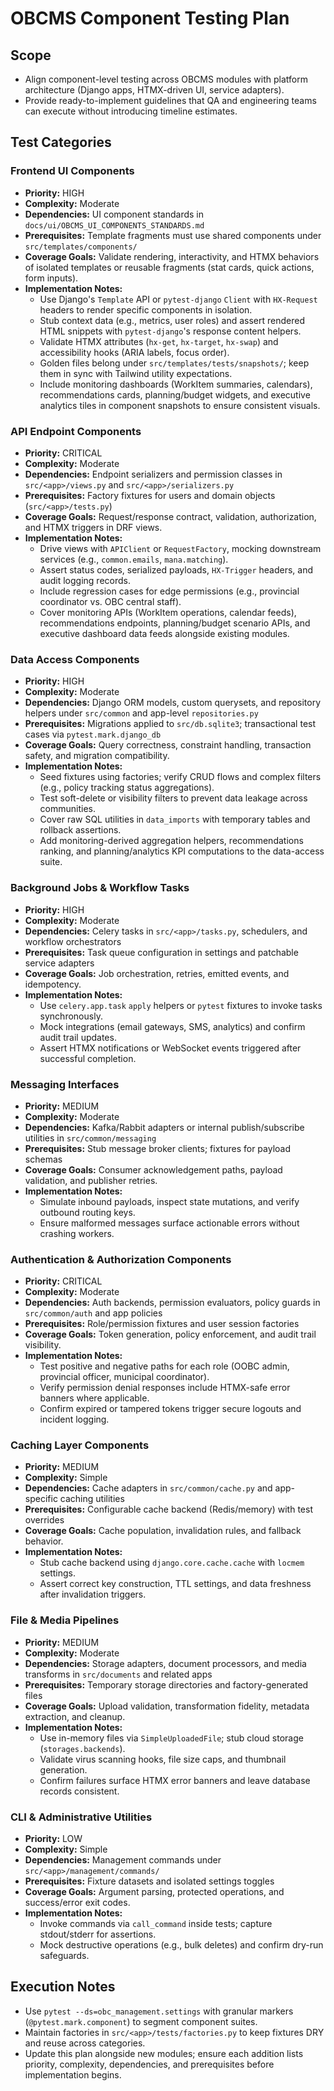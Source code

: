 # OBCMS Component Testing Plan

## Scope
- Align component-level testing across OBCMS modules with platform architecture (Django apps, HTMX-driven UI, service adapters).
- Provide ready-to-implement guidelines that QA and engineering teams can execute without introducing timeline estimates.

## Test Categories

### Frontend UI Components
- **Priority:** HIGH
- **Complexity:** Moderate
- **Dependencies:** UI component standards in `docs/ui/OBCMS_UI_COMPONENTS_STANDARDS.md`
- **Prerequisites:** Template fragments must use shared components under `src/templates/components/`
- **Coverage Goals:** Validate rendering, interactivity, and HTMX behaviors of isolated templates or reusable fragments (stat cards, quick actions, form inputs).
- **Implementation Notes:**
  - Use Django's `Template` API or `pytest-django` `Client` with `HX-Request` headers to render specific components in isolation.
  - Stub context data (e.g., metrics, user roles) and assert rendered HTML snippets with `pytest-django`'s response content helpers.
  - Validate HTMX attributes (`hx-get`, `hx-target`, `hx-swap`) and accessibility hooks (ARIA labels, focus order).
  - Golden files belong under `src/templates/tests/snapshots/`; keep them in sync with Tailwind utility expectations.
  - Include monitoring dashboards (WorkItem summaries, calendars), recommendations cards, planning/budget widgets, and executive analytics tiles in component snapshots to ensure consistent visuals.

### API Endpoint Components
- **Priority:** CRITICAL
- **Complexity:** Moderate
- **Dependencies:** Endpoint serializers and permission classes in `src/<app>/views.py` and `src/<app>/serializers.py`
- **Prerequisites:** Factory fixtures for users and domain objects (`src/<app>/tests.py`)
- **Coverage Goals:** Request/response contract, validation, authorization, and HTMX triggers in DRF views.
- **Implementation Notes:**
  - Drive views with `APIClient` or `RequestFactory`, mocking downstream services (e.g., `common.emails`, `mana.matching`).
  - Assert status codes, serialized payloads, `HX-Trigger` headers, and audit logging records.
  - Include regression cases for edge permissions (e.g., provincial coordinator vs. OBC central staff).
  - Cover monitoring APIs (WorkItem operations, calendar feeds), recommendations endpoints, planning/budget scenario APIs, and executive dashboard data feeds alongside existing modules.

### Data Access Components
- **Priority:** HIGH
- **Complexity:** Moderate
- **Dependencies:** Django ORM models, custom querysets, and repository helpers under `src/common` and app-level `repositories.py`
- **Prerequisites:** Migrations applied to `src/db.sqlite3`; transactional test cases via `pytest.mark.django_db`
- **Coverage Goals:** Query correctness, constraint handling, transaction safety, and migration compatibility.
- **Implementation Notes:**
  - Seed fixtures using factories; verify CRUD flows and complex filters (e.g., policy tracking status aggregations).
  - Test soft-delete or visibility filters to prevent data leakage across communities.
  - Cover raw SQL utilities in `data_imports` with temporary tables and rollback assertions.
  - Add monitoring-derived aggregation helpers, recommendations ranking, and planning/analytics KPI computations to the data-access suite.

### Background Jobs & Workflow Tasks
- **Priority:** HIGH
- **Complexity:** Moderate
- **Dependencies:** Celery tasks in `src/<app>/tasks.py`, schedulers, and workflow orchestrators
- **Prerequisites:** Task queue configuration in settings and patchable service adapters
- **Coverage Goals:** Job orchestration, retries, emitted events, and idempotency.
- **Implementation Notes:**
  - Use `celery.app.task` `apply` helpers or `pytest` fixtures to invoke tasks synchronously.
  - Mock integrations (email gateways, SMS, analytics) and confirm audit trail updates.
  - Assert HTMX notifications or WebSocket events triggered after successful completion.

### Messaging Interfaces
- **Priority:** MEDIUM
- **Complexity:** Moderate
- **Dependencies:** Kafka/Rabbit adapters or internal publish/subscribe utilities in `src/common/messaging`
- **Prerequisites:** Stub message broker clients; fixtures for payload schemas
- **Coverage Goals:** Consumer acknowledgement paths, payload validation, and publisher retries.
- **Implementation Notes:**
  - Simulate inbound payloads, inspect state mutations, and verify outbound routing keys.
  - Ensure malformed messages surface actionable errors without crashing workers.

### Authentication & Authorization Components
- **Priority:** CRITICAL
- **Complexity:** Moderate
- **Dependencies:** Auth backends, permission evaluators, policy guards in `src/common/auth` and app policies
- **Prerequisites:** Role/permission fixtures and user session factories
- **Coverage Goals:** Token generation, policy enforcement, and audit trail visibility.
- **Implementation Notes:**
  - Test positive and negative paths for each role (OOBC admin, provincial officer, municipal coordinator).
  - Verify permission denial responses include HTMX-safe error banners where applicable.
  - Confirm expired or tampered tokens trigger secure logouts and incident logging.

### Caching Layer Components
- **Priority:** MEDIUM
- **Complexity:** Simple
- **Dependencies:** Cache adapters in `src/common/cache.py` and app-specific caching utilities
- **Prerequisites:** Configurable cache backend (Redis/memory) with test overrides
- **Coverage Goals:** Cache population, invalidation rules, and fallback behavior.
- **Implementation Notes:**
  - Stub cache backend using `django.core.cache.cache` with `locmem` settings.
  - Assert correct key construction, TTL settings, and data freshness after invalidation triggers.

### File & Media Pipelines
- **Priority:** MEDIUM
- **Complexity:** Moderate
- **Dependencies:** Storage adapters, document processors, and media transforms in `src/documents` and related apps
- **Prerequisites:** Temporary storage directories and factory-generated files
- **Coverage Goals:** Upload validation, transformation fidelity, metadata extraction, and cleanup.
- **Implementation Notes:**
  - Use in-memory files via `SimpleUploadedFile`; stub cloud storage (`storages.backends`).
  - Validate virus scanning hooks, file size caps, and thumbnail generation.
  - Confirm failures surface HTMX error banners and leave database records consistent.

### CLI & Administrative Utilities
- **Priority:** LOW
- **Complexity:** Simple
- **Dependencies:** Management commands under `src/<app>/management/commands/`
- **Prerequisites:** Fixture datasets and isolated settings toggles
- **Coverage Goals:** Argument parsing, protected operations, and success/error exit codes.
- **Implementation Notes:**
  - Invoke commands via `call_command` inside tests; capture stdout/stderr for assertions.
  - Mock destructive operations (e.g., bulk deletes) and confirm dry-run safeguards.

## Execution Notes
- Use `pytest --ds=obc_management.settings` with granular markers (`@pytest.mark.component`) to segment component suites.
- Maintain factories in `src/<app>/tests/factories.py` to keep fixtures DRY and reuse across categories.
- Update this plan alongside new modules; ensure each addition lists priority, complexity, dependencies, and prerequisites before implementation begins.

